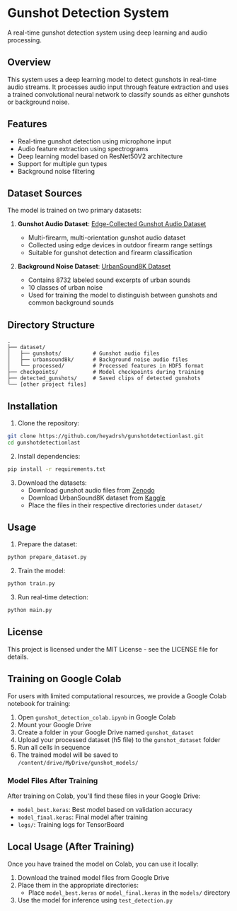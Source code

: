 # Gunshot Detection System

A real-time gunshot detection system using deep learning and audio processing.

## Overview

This system uses a deep learning model to detect gunshots in real-time audio streams. It processes audio input through feature extraction and uses a trained convolutional neural network to classify sounds as either gunshots or background noise.

## Features

- Real-time gunshot detection using microphone input
- Audio feature extraction using spectrograms
- Deep learning model based on ResNet50V2 architecture
- Support for multiple gun types
- Background noise filtering

## Dataset Sources

The model is trained on two primary datasets:

1. **Gunshot Audio Dataset**: [Edge-Collected Gunshot Audio Dataset](https://zenodo.org/records/7004819)
   - Multi-firearm, multi-orientation gunshot audio dataset
   - Collected using edge devices in outdoor firearm range settings
   - Suitable for gunshot detection and firearm classification

2. **Background Noise Dataset**: [UrbanSound8K Dataset](https://www.kaggle.com/datasets/chrisfilo/urbansound8k)
   - Contains 8732 labeled sound excerpts of urban sounds
   - 10 classes of urban noise
   - Used for training the model to distinguish between gunshots and common background sounds

## Directory Structure

```
.
├── dataset/
│   ├── gunshots/          # Gunshot audio files
│   ├── urbansound8k/      # Background noise audio files
│   └── processed/         # Processed features in HDF5 format
├── checkpoints/           # Model checkpoints during training
├── detected_gunshots/     # Saved clips of detected gunshots
└── [other project files]
```

## Installation

1. Clone the repository:
```bash
git clone https://github.com/heyadrsh/gunshotdetectionlast.git
cd gunshotdetectionlast
```

2. Install dependencies:
```bash
pip install -r requirements.txt
```

3. Download the datasets:
   - Download gunshot audio files from [Zenodo](https://zenodo.org/records/7004819)
   - Download UrbanSound8K dataset from [Kaggle](https://www.kaggle.com/datasets/chrisfilo/urbansound8k)
   - Place the files in their respective directories under `dataset/`

## Usage

1. Prepare the dataset:
```bash
python prepare_dataset.py
```

2. Train the model:
```bash
python train.py
```

3. Run real-time detection:
```bash
python main.py
```

## License

This project is licensed under the MIT License - see the LICENSE file for details.

## Training on Google Colab

For users with limited computational resources, we provide a Google Colab notebook for training:

1. Open `gunshot_detection_colab.ipynb` in Google Colab
2. Mount your Google Drive
3. Create a folder in your Google Drive named `gunshot_dataset`
4. Upload your processed dataset (h5 file) to the `gunshot_dataset` folder
5. Run all cells in sequence
6. The trained model will be saved to `/content/drive/MyDrive/gunshot_models/`

### Model Files After Training

After training on Colab, you'll find these files in your Google Drive:
- `model_best.keras`: Best model based on validation accuracy
- `model_final.keras`: Final model after training
- `logs/`: Training logs for TensorBoard

## Local Usage (After Training)

Once you have trained the model on Colab, you can use it locally:

1. Download the trained model files from Google Drive
2. Place them in the appropriate directories:
   - Place `model_best.keras` or `model_final.keras` in the `models/` directory
3. Use the model for inference using `test_detection.py`
